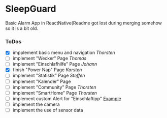 # SleepGuard

Basic Alarm App in ReactNative(Readme got lost during merging somehow so it is a bit old.

### ToDos
- [X] impplement basic menu and navigation <i>Thorsten</i>
- [ ] implement "Wecker" Page <i>Thomas</i>
- [ ] implement "Einschlafhilfe" Page <i>Johann</i>
- [X] finish "Power Nap" Page <i>Karsten</i>
- [ ] implement "Statistik" Page <i>Steffen</i>
- [ ] implement "Kalender" Page
- [ ] implement "Community" Page <i>Thorsten</i>
- [ ] implement "SmartHome" Page <i>Thorsten</i>
- [ ] implement custom Alert for "Einschlaftipp" <a href="https://jqueryui.com/dialog/"> Example </a> 
- [ ] implement the camera
- [ ] implement the use of sensor data
<br> <br>
